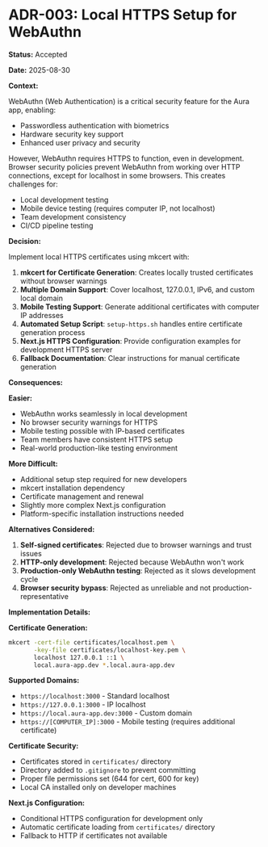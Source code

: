 # ADR-003: Local HTTPS Setup for WebAuthn

**Status:** Accepted

**Date:** 2025-08-30

**Context:**

WebAuthn (Web Authentication) is a critical security feature for the Aura app, enabling:

- Passwordless authentication with biometrics
- Hardware security key support
- Enhanced user privacy and security

However, WebAuthn requires HTTPS to function, even in development. Browser security policies prevent WebAuthn from working over HTTP connections, except for localhost in some browsers. This creates challenges for:

- Local development testing
- Mobile device testing (requires computer IP, not localhost)
- Team development consistency
- CI/CD pipeline testing

**Decision:**

Implement local HTTPS certificates using mkcert with:

1. **mkcert for Certificate Generation**: Creates locally trusted certificates without browser warnings
2. **Multiple Domain Support**: Cover localhost, 127.0.0.1, IPv6, and custom local domain
3. **Mobile Testing Support**: Generate additional certificates with computer IP addresses
4. **Automated Setup Script**: `setup-https.sh` handles entire certificate generation process
5. **Next.js HTTPS Configuration**: Provide configuration examples for development HTTPS server
6. **Fallback Documentation**: Clear instructions for manual certificate generation

**Consequences:**

**Easier:**

- WebAuthn works seamlessly in local development
- No browser security warnings for HTTPS
- Mobile testing possible with IP-based certificates
- Team members have consistent HTTPS setup
- Real-world production-like testing environment

**More Difficult:**

- Additional setup step required for new developers
- mkcert installation dependency
- Certificate management and renewal
- Slightly more complex Next.js configuration
- Platform-specific installation instructions needed

**Alternatives Considered:**

1. **Self-signed certificates**: Rejected due to browser warnings and trust issues
2. **HTTP-only development**: Rejected because WebAuthn won't work
3. **Production-only WebAuthn testing**: Rejected as it slows development cycle
4. **Browser security bypass**: Rejected as unreliable and not production-representative

**Implementation Details:**

**Certificate Generation:**

```bash
mkcert -cert-file certificates/localhost.pem \
       -key-file certificates/localhost-key.pem \
       localhost 127.0.0.1 ::1 \
       local.aura-app.dev *.local.aura-app.dev
```

**Supported Domains:**

- `https://localhost:3000` - Standard localhost
- `https://127.0.0.1:3000` - IP localhost
- `https://local.aura-app.dev:3000` - Custom domain
- `https://[COMPUTER_IP]:3000` - Mobile testing (requires additional certificate)

**Certificate Security:**

- Certificates stored in `certificates/` directory
- Directory added to `.gitignore` to prevent committing
- Proper file permissions set (644 for cert, 600 for key)
- Local CA installed only on developer machines

**Next.js Configuration:**

- Conditional HTTPS configuration for development only
- Automatic certificate loading from `certificates/` directory
- Fallback to HTTP if certificates not available
